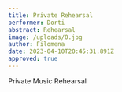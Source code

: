 ```yaml
---
title: Private Rehearsal
performer: Dorti
abstract: Rehearsal
image: /uploads/0.jpg
author: Filomena
date: 2023-04-10T20:45:31.891Z
approved: true
---
```

P﻿rivate Music Rehearsal